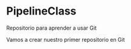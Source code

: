# PipelineClass
Repositorio para aprender a usar Git

Vamos a crear nuestro primer repositorio en Git
